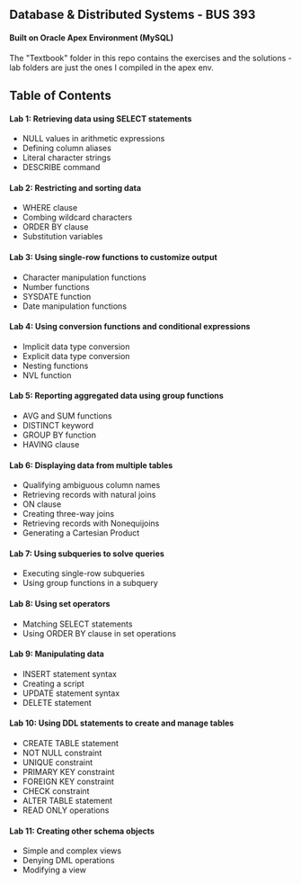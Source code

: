 ## Database & Distributed Systems - BUS 393
#### Built on Oracle Apex Environment (MySQL)
The "Textbook" folder in this repo contains the exercises and the solutions - lab folders are just the ones I compiled in the apex env.

## Table of Contents
#### Lab 1: Retrieving data using SELECT statements
- NULL values in arithmetic expressions
- Defining column aliases
- Literal character strings
- DESCRIBE command

#### Lab 2: Restricting and sorting data
- WHERE clause
- Combing wildcard characters
- ORDER BY clause
- Substitution variables

#### Lab 3: Using single-row functions to customize output
- Character manipulation functions
- Number functions
- SYSDATE function
- Date manipulation functions

#### Lab 4: Using conversion functions and conditional expressions
- Implicit data type conversion
- Explicit data type conversion
- Nesting functions
- NVL function

#### Lab 5: Reporting aggregated data using group functions
- AVG and SUM functions
- DISTINCT keyword
- GROUP BY function
- HAVING clause

#### Lab 6: Displaying data from multiple tables
- Qualifying ambiguous column names
- Retrieving records with natural joins
- ON clause
- Creating three-way joins
- Retrieving records with Nonequijoins
- Generating a Cartesian Product

#### Lab 7: Using subqueries to solve queries
- Executing single-row subqueries
- Using group functions in a subquery

#### Lab 8: Using set operators
- Matching SELECT statements
- Using ORDER BY clause in set operations

#### Lab 9: Manipulating data
- INSERT statement syntax
- Creating a script
- UPDATE statement syntax
- DELETE statement

#### Lab 10: Using DDL statements to create and manage tables
- CREATE TABLE statement
- NOT NULL constraint
- UNIQUE constraint 
- PRIMARY KEY constraint
- FOREIGN KEY constraint
- CHECK constraint
- ALTER TABLE statement
- READ ONLY operations

#### Lab 11: Creating other schema objects
- Simple and complex views
- Denying DML operations
- Modifying a view
